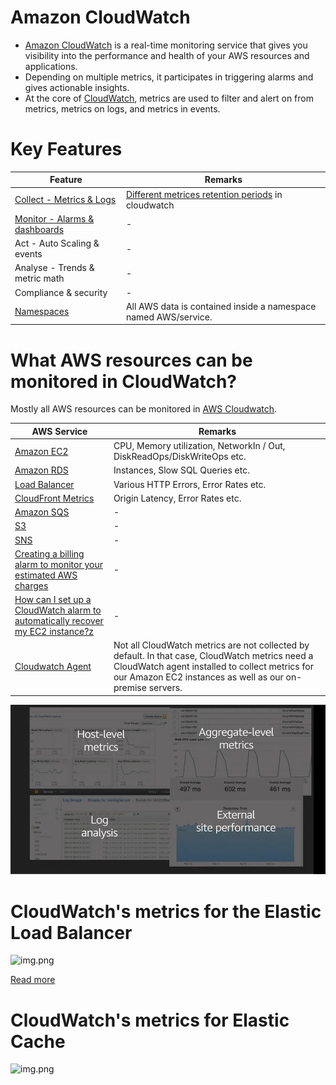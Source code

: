
# Amazon CloudWatch
- [Amazon CloudWatch](https://aws.amazon.com/cloudwatch/) is a real-time monitoring service that gives you visibility into the performance and health of your AWS resources and applications. 
- Depending on multiple metrics, it participates in triggering alarms and gives actionable insights.
- At the core of [CloudWatch](https://aws.amazon.com/cloudwatch/), metrics are used to filter and alert on from metrics, metrics on logs, and metrics in events.

# Key Features

| Feature                                                                                                                                     | Remarks                                                                                                                                                               |
|---------------------------------------------------------------------------------------------------------------------------------------------|-----------------------------------------------------------------------------------------------------------------------------------------------------------------------|
| [Collect - Metrics & Logs](https://docs.aws.amazon.com/AWSEC2/latest/UserGuide/viewing_metrics_with_cloudwatch.html#ec2-cloudwatch-metrics) | [Different metrices retention periods](https://aws.amazon.com/about-aws/whats-new/2016/11/cloudwatch-extends-metrics-retention-and-new-user-interface/) in cloudwatch |
| [Monitor - Alarms & dashboards](CloudwatchAlarms.md)                                                                                                               | -                                                                                                                                                                     |
| Act - Auto Scaling & events                                                                                                                 | -                                                                                                                                                                     |
| Analyse - Trends & metric math                                                                                                              | -                                                                                                                                                                     |
| Compliance & security                                                                                                                       | -                                                                                                                                                                     |
| [Namespaces](https://docs.aws.amazon.com/cloud-map/latest/dg/working-with-namespaces.html)                                                                                                                                  | All AWS data is contained inside a namespace named AWS/service.                                                                                                       |

# What AWS resources can be monitored in CloudWatch?

Mostly all AWS resources can be monitored in [AWS Cloudwatch](https://images.ctfassets.net/ee3ypdtck0rk/3Nj7dlXrWjY6QGLJ2WlLQy/37e85ae7a0581d31792dd05dd0830e50/Screen_Shot_2021-08-27_at_16.31.30.png?w=1853&h=1059&q=50&fm=webp).

| AWS Service                                                                                                                                                                     | Remarks                                                                 |
|---------------------------------------------------------------------------------------------------------------------------------------------------------------------------------|-------------------------------------------------------------------------|
| [Amazon EC2](../3_ComputeServices/AmazonEC2/Readme.md)                                                                                                                          | CPU, Memory utilization, NetworkIn / Out, DiskReadOps/DiskWriteOps etc. |
| [Amazon RDS](../6_DatabaseServices/AmazonRDS/Readme.md)                                                                                                                         | Instances, Slow SQL Queries etc.                                        |
| [Load Balancer](../1_NetworkingAndContentDelivery/ApplicationNetworking/ElasticLoadBalancer/Readme.md)                                                                          | Various HTTP Errors, Error Rates etc.                                   |
| [CloudFront Metrics](https://docs.aws.amazon.com/AmazonCloudWatch/latest/monitoring/working_with_metrics.html)                                                                  | Origin Latency, Error Rates etc.                                        |
| [Amazon SQS](../5_MessageBrokerServices/AmazonSQS.md)                                                                                                                           | -                                                                       |
| [S3](../7_StorageServices/AmazonS3/Readme.md)                                                                                                                                   | -                                                                       |
| [SNS](../5_MessageBrokerServices/AmazonSNS.md)                                                                                                                                  | -                                                                       |
| [Creating a billing alarm to monitor your estimated AWS charges](https://docs.aws.amazon.com/AmazonCloudWatch/latest/monitoring/monitor_estimated_charges_with_cloudwatch.html) | -                                                                       |
| [How can I set up a CloudWatch alarm to automatically recover my EC2 instance?z](https://aws.amazon.com/premiumsupport/knowledge-center/automatic-recovery-ec2-cloudwatch/)     | -                                                                       |
| [Cloudwatch Agent](https://docs.aws.amazon.com/AmazonCloudWatch/latest/monitoring/Install-CloudWatch-Agent.html)                                                                | Not all CloudWatch metrics are not collected by default. In that case, CloudWatch metrics need a CloudWatch agent installed to collect metrics for our Amazon EC2 instances as well as our on-premise servers.                                                                        |

![img.png](assests/cloudwatch_img.png)

# CloudWatch's metrics for the Elastic Load Balancer

![img.png](https://www.splunk.com/content/dam/splunk-blogs/signalfx-assets/blog-images/ELB-CloudWatch-1024x457.png)

[Read more](https://docs.aws.amazon.com/elasticloadbalancing/latest/application/load-balancer-cloudwatch-metrics.html)

# CloudWatch's metrics for Elastic Cache

![img.png](https://d2908q01vomqb2.cloudfront.net/887309d048beef83ad3eabf2a79a64a389ab1c9f/2019/07/26/ClusterModeElasticache10.png)